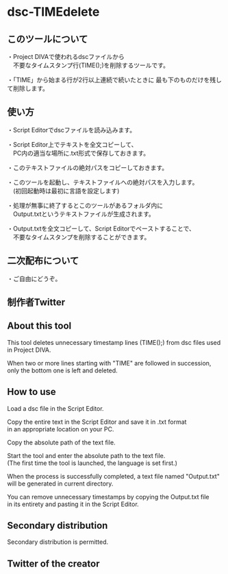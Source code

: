 # dsc-TIMEdelete

## このツールについて
・Project DIVAで使われるdscファイルから  
　不要なタイムスタンプ行(TIME();)を削除するツールです。

・「TIME」から始まる行が2行以上連続で続いたときに
最も下のものだけを残して削除します。

## 使い方
・Script Editorでdscファイルを読み込みます。

・Script Editor上でテキストを全文コピーして、  
　PC内の適当な場所に.txt形式で保存しておきます。

・このテキストファイルの絶対パスをコピーしておきます。  

・このツールを起動し、テキストファイルへの絶対パスを入力します。  
　(初回起動時は最初に言語を設定します)

・処理が無事に終了するとこのツールがあるフォルダ内に  
　Output.txtというテキストファイルが生成されます。

・Output.txtを全文コピーして、Script Editorでペーストすることで、  
　不要なタイムスタンプを削除することができます。

## 二次配布について
・ご自由にどうぞ。

## 制作者Twitter
[linkref]: https://twitter.com/_ryuya_0124 "_ryuya_0124"

## About this tool
This tool deletes unnecessary timestamp lines (TIME();) from dsc files used in Project DIVA.

When two or more lines starting with "TIME" are followed in succession,
only the bottom one is left and deleted.

## How to use  
Load a dsc file in the Script Editor.

Copy the entire text in the Script Editor and save it in .txt format  
in an appropriate location on your PC.

Copy the absolute path of the text file.

Start the tool and enter the absolute path to the text file.  
(The first time the tool is launched, the language is set first.)

When the process is successfully completed, a text file named "Output.txt"  
will be generated in current directory.

You can remove unnecessary timestamps by copying the Output.txt file  
in its entirety and pasting it in the Script Editor.

## Secondary distribution
Secondary distribution is permitted.

## Twitter of the creator
[linkref]: https://twitter.com/_ryuya_0124 "_ryuya_0124"
